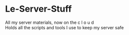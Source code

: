 # Le-Server-Stuff
All my server materials, now on the c l o u d  
Holds all the scripts and tools I use to keep my server safe
